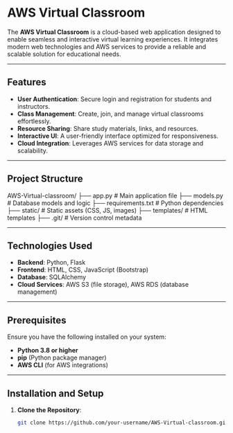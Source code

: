 # AWS Virtual Classroom

The **AWS Virtual Classroom** is a cloud-based web application designed to enable seamless and interactive virtual learning experiences. It integrates modern web technologies and AWS services to provide a reliable and scalable solution for educational needs.

---

## Features

- **User Authentication**: Secure login and registration for students and instructors.
- **Class Management**: Create, join, and manage virtual classrooms effortlessly.
- **Resource Sharing**: Share study materials, links, and resources.
- **Interactive UI**: A user-friendly interface optimized for responsiveness.
- **Cloud Integration**: Leverages AWS services for data storage and scalability.

---

## Project Structure
AWS-Virtual-classroom/ ├── app.py # Main application file ├── models.py # Database models and logic ├── requirements.txt # Python dependencies ├── static/ # Static assets (CSS, JS, images) ├── templates/ # HTML templates ├── .git/ # Version control metadata


---

## Technologies Used

- **Backend**: Python, Flask
- **Frontend**: HTML, CSS, JavaScript (Bootstrap)
- **Database**: SQLAlchemy
- **Cloud Services**: AWS S3 (file storage), AWS RDS (database management)

---

## Prerequisites

Ensure you have the following installed on your system:
- **Python 3.8 or higher**
- **pip** (Python package manager)
- **AWS CLI** (for AWS integrations)

---

## Installation and Setup

1. **Clone the Repository**:
   ```bash
   git clone https://github.com/your-username/AWS-Virtual-classroom.git

